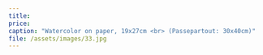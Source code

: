 ```yaml
---
title: 
price:
caption: "Watercolor on paper, 19x27cm <br> (Passepartout: 30x40cm)"
file: /assets/images/33.jpg
---
```

